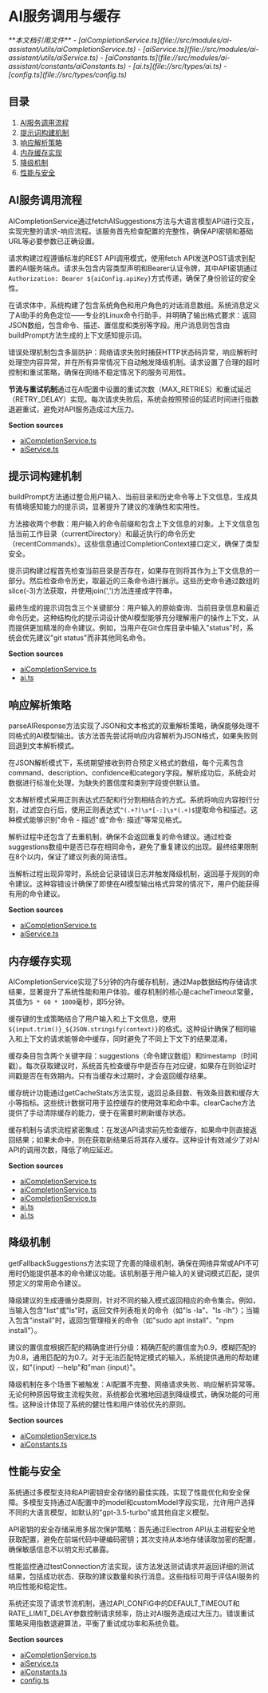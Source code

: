# AI服务调用与缓存

<cite>
**本文档引用文件**  
- [aiCompletionService.ts](file://src/modules/ai-assistant/utils/aiCompletionService.ts)
- [aiService.ts](file://src/modules/ai-assistant/utils/aiService.ts)
- [aiConstants.ts](file://src/modules/ai-assistant/constants/aiConstants.ts)
- [ai.ts](file://src/types/ai.ts)
- [config.ts](file://src/types/config.ts)
</cite>

## 目录
1. [AI服务调用流程](#ai服务调用流程)
2. [提示词构建机制](#提示词构建机制)
3. [响应解析策略](#响应解析策略)
4. [内存缓存实现](#内存缓存实现)
5. [降级机制](#降级机制)
6. [性能与安全](#性能与安全)

## AI服务调用流程

AICompletionService通过fetchAISuggestions方法与大语言模型API进行交互，实现完整的请求-响应流程。该服务首先检查配置的完整性，确保API密钥和基础URL等必要参数已正确设置。

请求构建过程遵循标准的REST API调用模式，使用fetch API发送POST请求到配置的AI服务端点。请求头包含内容类型声明和Bearer认证令牌，其中API密钥通过`Authorization: Bearer ${aiConfig.apiKey}`方式传递，确保了身份验证的安全性。

在请求体中，系统构建了包含系统角色和用户角色的对话消息数组。系统消息定义了AI助手的角色定位——专业的Linux命令行助手，并明确了输出格式要求：返回JSON数组，包含命令、描述、置信度和类别等字段。用户消息则包含由buildPrompt方法生成的上下文感知提示词。

错误处理机制包含多层防护：网络请求失败时捕获HTTP状态码异常，响应解析时处理空内容异常，并在所有异常情况下自动触发降级机制。请求设置了合理的超时控制和重试策略，确保在网络不稳定情况下的服务可用性。

**节流与重试机制**通过在AI配置中设置的重试次数（MAX_RETRIES）和重试延迟（RETRY_DELAY）实现。每次请求失败后，系统会按照预设的延迟时间进行指数退避重试，避免对API服务造成过大压力。

**Section sources**
- [aiCompletionService.ts](file://src/modules/ai-assistant/utils/aiCompletionService.ts#L74-L139)
- [aiService.ts](file://src/modules/ai-assistant/utils/aiService.ts#L382-L418)

## 提示词构建机制

buildPrompt方法通过整合用户输入、当前目录和历史命令等上下文信息，生成具有情境感知能力的提示词，显著提升了建议的准确性和实用性。

方法接收两个参数：用户输入的命令前缀和包含上下文信息的对象。上下文信息包括当前工作目录（currentDirectory）和最近执行的命令历史（recentCommands）。这些信息通过CompletionContext接口定义，确保了类型安全。

提示词构建过程首先检查当前目录是否存在，如果存在则将其作为上下文信息的一部分。然后检查命令历史，取最近的三条命令进行展示。这些历史命令通过数组的slice(-3)方法获取，并使用join(',')方法连接成字符串。

最终生成的提示词包含三个关键部分：用户输入的原始查询、当前目录信息和最近命令历史。这种结构化的提示词设计使AI模型能够充分理解用户的操作上下文，从而提供更加精准的命令建议。例如，当用户在Git仓库目录中输入"status"时，系统会优先建议"git status"而非其他同名命令。

**Section sources**
- [aiCompletionService.ts](file://src/modules/ai-assistant/utils/aiCompletionService.ts#L144-L158)
- [ai.ts](file://src/types/ai.ts#L156-L160)

## 响应解析策略

parseAIResponse方法实现了JSON和文本格式的双重解析策略，确保能够处理不同格式的AI模型输出。该方法首先尝试将响应内容解析为JSON格式，如果失败则回退到文本解析模式。

在JSON解析模式下，系统期望接收到符合预定义格式的数组，每个元素包含command、description、confidence和category字段。解析成功后，系统会对数据进行标准化处理，为缺失的置信度和类别字段提供默认值。

文本解析模式采用正则表达式匹配和行分割相结合的方式。系统将响应内容按行分割，过滤空白行后，使用正则表达式`^(.+?)\s*[-:]\s*(.+)$`提取命令和描述。这种模式能够识别"命令 - 描述"或"命令: 描述"等常见格式。

解析过程中还包含了去重机制，确保不会返回重复的命令建议。通过检查suggestions数组中是否已存在相同命令，避免了重复建议的出现。最终结果限制在8个以内，保证了建议列表的简洁性。

当解析过程出现异常时，系统会记录错误日志并触发降级机制，返回基于规则的命令建议。这种容错设计确保了即使在AI模型输出格式异常的情况下，用户仍能获得有用的命令建议。

**Section sources**
- [aiCompletionService.ts](file://src/modules/ai-assistant/utils/aiCompletionService.ts#L163-L212)
- [aiService.ts](file://src/modules/ai-assistant/utils/aiService.ts#L585-L629)

## 内存缓存实现

AICompletionService实现了5分钟的内存缓存机制，通过Map数据结构存储请求结果，显著提升了系统性能和用户体验。缓存机制的核心是cacheTimeout常量，其值为`5 * 60 * 1000`毫秒，即5分钟。

缓存键的生成策略结合了用户输入和上下文信息，使用`${input.trim()}_${JSON.stringify(context)}`的格式。这种设计确保了相同输入和上下文的请求能够命中缓存，同时避免了不同上下文下的结果混淆。

缓存条目包含两个关键字段：suggestions（命令建议数组）和timestamp（时间戳）。每次获取建议时，系统首先检查缓存中是否存在对应键，如果存在则验证时间戳是否在有效期内。只有当缓存未过期时，才会返回缓存结果。

缓存统计功能通过getCacheStats方法实现，返回总条目数、有效条目数和缓存大小等指标。这些统计数据可用于监控缓存的使用效率和命中率。clearCache方法提供了手动清除缓存的能力，便于在需要时刷新缓存状态。

缓存机制与请求流程紧密集成：在发送API请求前先检查缓存，如果命中则直接返回结果；如果未命中，则在获取新结果后将其存入缓存。这种设计有效减少了对AI API的调用次数，降低了响应延迟。

**Section sources**
- [aiCompletionService.ts](file://src/modules/ai-assistant/utils/aiCompletionService.ts#L13-L13)
- [aiCompletionService.ts](file://src/modules/ai-assistant/utils/aiCompletionService.ts#L50-L50)
- [aiCompletionService.ts](file://src/modules/ai-assistant/utils/aiCompletionService.ts#L448-L448)
- [ai.ts](file://src/types/ai.ts#L162-L165)
- [ai.ts](file://src/types/ai.ts#L167-L171)

## 降级机制

getFallbackSuggestions方法实现了完善的降级机制，确保在网络异常或API不可用时仍能提供基本的命令建议功能。该机制基于用户输入的关键词模式匹配，提供预定义的常用命令建议。

降级建议的生成遵循分类原则，针对不同的输入模式返回相应的命令集合。例如，当输入包含"list"或"ls"时，返回文件列表相关的命令（如"ls -la"、"ls -lh"）；当输入包含"install"时，返回包管理相关的命令（如"sudo apt install"、"npm install"）。

建议的置信度根据匹配的精确度进行分级：精确匹配的置信度为0.9，模糊匹配的为0.8，通用匹配的为0.7。对于无法匹配特定模式的输入，系统提供通用的帮助建议，如"{input} --help"和"man {input}"。

降级机制在多个场景下被触发：AI配置不完整、网络请求失败、响应解析异常等。无论何种原因导致主流程失败，系统都会优雅地回退到降级模式，确保功能的可用性。这种设计体现了系统的健壮性和用户体验优先的原则。

**Section sources**
- [aiCompletionService.ts](file://src/modules/ai-assistant/utils/aiCompletionService.ts#L244-L374)
- [aiConstants.ts](file://src/modules/ai-assistant/constants/aiConstants.ts#L156-L160)

## 性能与安全

系统通过多模型支持和API密钥安全存储的最佳实践，实现了性能优化和安全保障。多模型支持通过AI配置中的model和customModel字段实现，允许用户选择不同的大语言模型，如默认的"gpt-3.5-turbo"或其他自定义模型。

API密钥的安全存储采用多层次保护策略：首先通过Electron API从主进程安全地获取配置，避免在前端代码中硬编码密钥；其次支持从本地存储读取加密的配置，确保敏感信息不以明文形式暴露。

性能监控通过testConnection方法实现，该方法发送测试请求并返回详细的测试结果，包括成功状态、获取的建议数量和执行消息。这些指标可用于评估AI服务的响应性能和稳定性。

系统还实现了请求节流机制，通过API_CONFIG中的DEFAULT_TIMEOUT和RATE_LIMIT_DELAY参数控制请求频率，防止对AI服务造成过大压力。错误重试策略采用指数退避算法，平衡了重试成功率和系统负载。

**Section sources**
- [aiCompletionService.ts](file://src/modules/ai-assistant/utils/aiCompletionService.ts#L463-L463)
- [aiService.ts](file://src/modules/ai-assistant/utils/aiService.ts#L18-L54)
- [aiConstants.ts](file://src/modules/ai-assistant/constants/aiConstants.ts#L216-L244)
- [config.ts](file://src/types/config.ts#L1-L37)